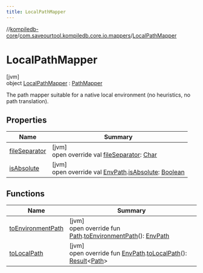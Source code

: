 ```yaml
---
title: LocalPathMapper
---
```

//[kompiledb-core](../../../index.html)/[com.saveourtool.kompiledb.core.io.mappers](../index.html)/[LocalPathMapper](index.html)



# LocalPathMapper



[jvm]\
object [LocalPathMapper](index.html) : [PathMapper](../../com.saveourtool.kompiledb.core.io/-path-mapper/index.html)

The path mapper suitable for a native local environment (no heuristics, no path translation).



## Properties


| Name | Summary |
|---|---|
| [fileSeparator](file-separator.html) | [jvm]<br>open override val [fileSeparator](file-separator.html): [Char](https://kotlinlang.org/api/latest/jvm/stdlib/kotlin/-char/index.html) |
| [isAbsolute](is-absolute.html) | [jvm]<br>open override val [EnvPath](../../com.saveourtool.kompiledb.core/-env-path/index.html).[isAbsolute](is-absolute.html): [Boolean](https://kotlinlang.org/api/latest/jvm/stdlib/kotlin/-boolean/index.html) |


## Functions


| Name | Summary |
|---|---|
| [toEnvironmentPath](to-environment-path.html) | [jvm]<br>open override fun [Path](https://docs.oracle.com/javase/8/docs/api/java/nio/file/Path.html).[toEnvironmentPath](to-environment-path.html)(): [EnvPath](../../com.saveourtool.kompiledb.core/-env-path/index.html) |
| [toLocalPath](to-local-path.html) | [jvm]<br>open override fun [EnvPath](../../com.saveourtool.kompiledb.core/-env-path/index.html).[toLocalPath](to-local-path.html)(): [Result](https://kotlinlang.org/api/latest/jvm/stdlib/kotlin/-result/index.html)&lt;[Path](https://docs.oracle.com/javase/8/docs/api/java/nio/file/Path.html)&gt; |

